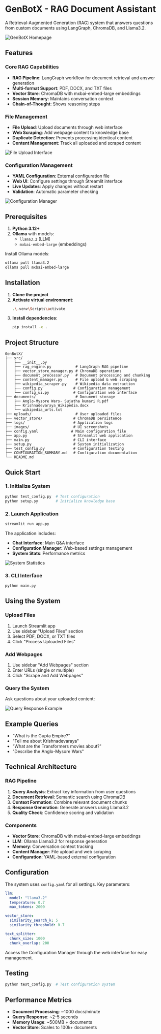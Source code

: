 # GenBotX - RAG Document Assistant

A Retrieval-Augmented Generation (RAG) system that answers questions from custom documents using LangGraph, ChromaDB, and Llama3.2.

![GenBotX Homepage](images/genbotx_homepage.png)

## Features

### Core RAG Capabilities
- **RAG Pipeline**: LangGraph workflow for document retrieval and answer generation
- **Multi-format Support**: PDF, DOCX, and TXT files
- **Vector Store**: ChromaDB with mxbai-embed-large embeddings
- **Session Memory**: Maintains conversation context
- **Chain-of-Thought**: Shows reasoning steps

### File Management
- **File Upload**: Upload documents through web interface
- **Web Scraping**: Add webpage content to knowledge base
- **Duplicate Detection**: Prevents processing identical content
- **Content Management**: Track all uploaded and scraped content

![File Upload Interface](images/facility_to_upload_custom_files_urls.png)

### Configuration Management
- **YAML Configuration**: External configuration file
- **Web UI**: Configure settings through Streamlit interface
- **Live Updates**: Apply changes without restart
- **Validation**: Automatic parameter checking

![Configuration Manager](images/Ui_config_manager_screen.png)

## Prerequisites

1. **Python 3.12+**
2. **Ollama** with models:
   - `llama3.2` (LLM)
   - `mxbai-embed-large` (embeddings)

Install Ollama models:
```bash
ollama pull llama3.2
ollama pull mxbai-embed-large
```

## Installation

1. **Clone the project**
2. **Activate virtual environment**:
   ```bash
   .\.venv\Scripts\activate
   ```
3. **Install dependencies**:
   ```bash
   pip install -e .
   ```

## Project Structure

```
GenBotX/
├── src/
│   ├── __init__.py
│   ├── rag_engine.py           # LangGraph RAG pipeline
│   ├── vector_store_manager.py # ChromaDB operations
│   ├── document_processor.py   # Document processing and chunking
│   ├── content_manager.py      # File upload & web scraping
│   ├── wikipedia_scraper.py    # Wikipedia data extraction
│   ├── config.py              # Configuration management
│   └── config_ui.py           # Configuration web interface
├── documents/                  # Document storage
│   ├── Anglo-Mysore Wars- Sujatha kumari R.pdf
│   ├── Krishnadevaraya_Wikipedia.docx
│   └── wikipedia_urls.txt
├── uploads/                    # User uploaded files
├── vector_store/              # ChromaDB persistence
├── logs/                      # Application logs
├── images/                    # UI screenshots
├── config.yaml               # Main configuration file
├── app.py                     # Streamlit web application
├── main.py                    # CLI interface
├── setup.py                   # System initialization
├── test_config.py             # Configuration testing
├── CONFIGURATION_SUMMARY.md   # Configuration documentation
└── README.md
```

## Quick Start

### 1. Initialize System
```bash
python test_config.py  # Test configuration
python setup.py        # Initialize knowledge base
```

### 2. Launch Application
```bash
streamlit run app.py
```

The application includes:
- **Chat Interface**: Main Q&A interface
- **Configuration Manager**: Web-based settings management
- **System Stats**: Performance metrics

![System Statistics](images/genbotx_system_statistics.png)

### 3. CLI Interface
```bash
python main.py
```

## Using the System

### Upload Files
1. Launch Streamlit app
2. Use sidebar "Upload Files" section
3. Select PDF, DOCX, or TXT files
4. Click "Process Uploaded Files"

### Add Webpages
1. Use sidebar "Add Webpages" section
2. Enter URLs (single or multiple)
3. Click "Scrape and Add Webpages"

### Query the System
Ask questions about your uploaded content:

![Query Response Example](images/genbotx_query_response.png)

## Example Queries

- "What is the Gupta Empire?"
- "Tell me about Krishnadevaraya" 
- "What are the Transformers movies about?"
- "Describe the Anglo-Mysore Wars"

## Technical Architecture

### RAG Pipeline
1. **Query Analysis**: Extract key information from user questions
2. **Document Retrieval**: Semantic search using ChromaDB
3. **Context Formation**: Combine relevant document chunks
4. **Response Generation**: Generate answers using Llama3.2
5. **Quality Check**: Confidence scoring and validation

### Components
- **Vector Store**: ChromaDB with mxbai-embed-large embeddings
- **LLM**: Ollama Llama3.2 for response generation
- **Memory**: Conversation context tracking
- **Content Manager**: File upload and web scraping
- **Configuration**: YAML-based external configuration

## Configuration

The system uses `config.yaml` for all settings. Key parameters:

```yaml
llm:
  model: "llama3.2"
  temperature: 0.7
  max_tokens: 2000

vector_store:
  similarity_search_k: 5
  similarity_threshold: 0.7

text_splitter:
  chunk_size: 1000
  chunk_overlap: 200
```

Access the Configuration Manager through the web interface for easy management.

## Testing

```bash
python test_config.py  # Test configuration system
```

## Performance Metrics
- **Document Processing**: ~1000 docs/minute
- **Query Response**: ~2-5 seconds
- **Memory Usage**: ~500MB + documents
- **Vector Store**: Scales to 100k+ documents
